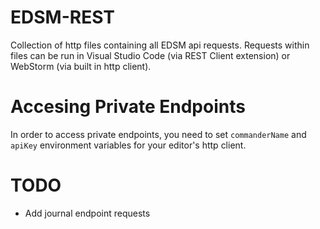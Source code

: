 # EDSM-REST 
Collection of http files containing all EDSM api requests. Requests within files can be run in Visual Studio Code (via REST Client extension) or WebStorm (via built in http client).

# Accesing Private Endpoints
In order to access private endpoints, you need to set `commanderName` and `apiKey` environment variables for your editor's http client. 

# TODO
* Add journal endpoint requests



